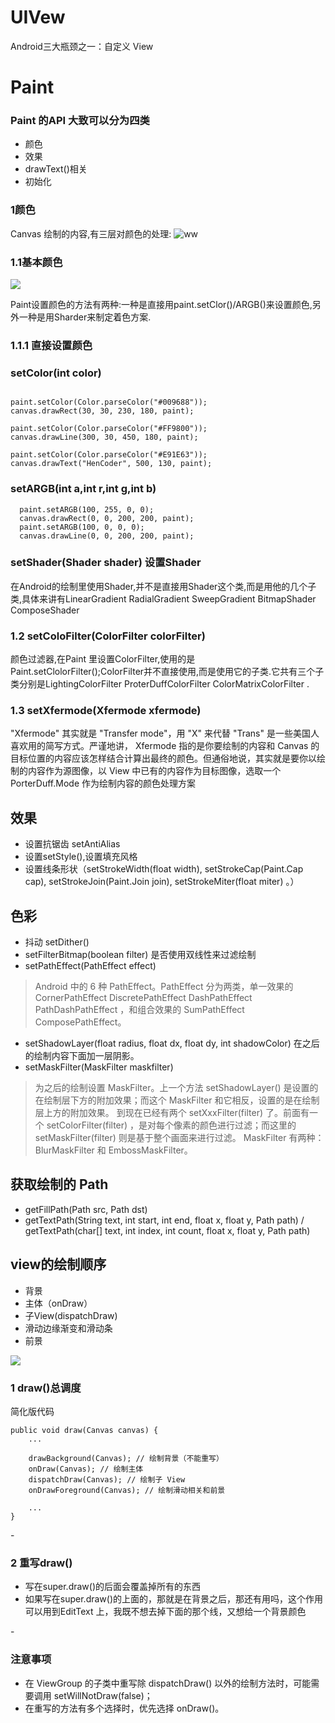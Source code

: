 # UIVew
Android﻿三大瓶颈之一：自定义 View

# Paint
### Paint 的API 大致可以分为四类

- 颜色
- 效果
- drawText()相关
- 初始化

### 1颜色
 Canvas 绘制的内容,有三层对颜色的处理:
![ww](https://ws3.sinaimg.cn/large/52eb2279ly1fig6dcywn2j20j909yabu.jpg)

### 1.1基本颜色
   
![](https://ws3.sinaimg.cn/large/52eb2279ly1fig6gxcusnj20iw04xmzr.jpg)

Paint设置颜色的方法有两种:一种是直接用paint.setClor()/ARGB()来设置颜色,另外一种是用Sharder来制定着色方案.

### 1.1.1 直接设置颜色

### setColor(int color)


```

paint.setColor(Color.parseColor("#009688"));  
canvas.drawRect(30, 30, 230, 180, paint);

paint.setColor(Color.parseColor("#FF9800"));  
canvas.drawLine(300, 30, 450, 180, paint);

paint.setColor(Color.parseColor("#E91E63"));  
canvas.drawText("HenCoder", 500, 130, paint); 

```
### setARGB(int a,int r,int g,int b)

 ```
   paint.setARGB(100, 255, 0, 0);  
   canvas.drawRect(0, 0, 200, 200, paint);  
   paint.setARGB(100, 0, 0, 0);  
   canvas.drawLine(0, 0, 200, 200, paint);
 
 ```
 ### setShader(Shader shader) 设置Shader
 
 在Android的绘制里使用Shader,并不是直接用Shader这个类,而是用他的几个子类,具体来讲有LinearGradient RadialGradient SweepGradient BitmapShader ComposeShader 
 
 ### 1.2 setColoFilter(ColorFilter colorFilter)
 颜色过滤器,在Paint 里设置ColorFilter,使用的是Paint.setClolorFilter();ColorFilter并不直接使用,而是使用它的子类.它共有三个子类分别是LightingColorFilter ProterDuffColorFilter ColorMatrixColorFilter .
 
 ### 1.3 setXfermode(Xfermode xfermode)
 "Xfermode" 其实就是 "Transfer mode"，用 "X" 来代替 "Trans" 是一些美国人喜欢用的简写方式。严谨地讲， Xfermode 指的是你要绘制的内容和 Canvas 的目标位置的内容应该怎样结合计算出最终的颜色。但通俗地说，其实就是要你以绘制的内容作为源图像，以 View 中已有的内容作为目标图像，选取一个  PorterDuff.Mode 作为绘制内容的颜色处理方案
 
 
 ## 效果
 - 设置抗锯齿 setAntiAlias
 - 设置setStyle(),设置填充风格
 - 设置线条形状（setStrokeWidth(float width), setStrokeCap(Paint.Cap cap), setStrokeJoin(Paint.Join join), setStrokeMiter(float miter) 。）

## 色彩
- 抖动 setDither()
- setFilterBitmap(boolean filter) 是否使用双线性来过滤绘制
- setPathEffect(PathEffect effect)
>  Android 中的 6 种 PathEffect。PathEffect 分为两类，单一效果的 CornerPathEffect DiscretePathEffect DashPathEffect PathDashPathEffect ，和组合效果的 SumPathEffect ComposePathEffect。

- setShadowLayer(float radius, float dx, float dy, int shadowColor) 在之后的绘制内容下面加一层阴影。
- setMaskFilter(MaskFilter maskfilter) 

> 为之后的绘制设置 MaskFilter。上一个方法 setShadowLayer() 是设置的在绘制层下方的附加效果；而这个 MaskFilter 和它相反，设置的是在绘制层上方的附加效果。
  到现在已经有两个 setXxxFilter(filter) 了。前面有一个 setColorFilter(filter) ，是对每个像素的颜色进行过滤；而这里的 setMaskFilter(filter) 则是基于整个画面来进行过滤。
  MaskFilter 有两种： BlurMaskFilter 和 EmbossMaskFilter。
  
## 获取绘制的 Path 
- getFillPath(Path src, Path dst)
- getTextPath(String text, int start, int end, float x, float y, Path path) / getTextPath(char[] text, int index, int count, float x, float y, Path path)
  
 
 ## view的绘制顺序
 - 背景
 - 主体（onDraw）
 - 子View(dispatchDraw)
 - 滑动边缘渐变和滑动条
 - 前景
 
 ![](https://ws4.sinaimg.cn/large/006tKfTcly1fiiwb2nr63j30ga0bddgg.jpg)
 
 ### 1 draw()总调度
 
 简化版代码
 ```
 public void draw(Canvas canvas) {  
     ...
 
     drawBackground(Canvas); // 绘制背景（不能重写）
     onDraw(Canvas); // 绘制主体
     dispatchDraw(Canvas); // 绘制子 View
     onDrawForeground(Canvas); // 绘制滑动相关和前景
 
     ...
 }
 ```
 -[](https://ws2.sinaimg.cn/large/006tKfTcly1fiix28rb6mj30ru0c8jsb.jpg)
 
 ### 2 重写draw()
 - 写在super.draw()的后面会覆盖掉所有的东西
 - 如果写在super.draw()的上面的，那就是在背景之后，那还有用吗，这个作用可以用到EditText 上，我既不想去掉下面的那个线，又想给一个背景颜色
 
 -[](https://ws3.sinaimg.cn/large/006tKfTcly1fii5jk7l19j30q70e0di5.jpg)
 
 ### 注意事项
 
- 在 ViewGroup 的子类中重写除 dispatchDraw() 以外的绘制方法时，可能需要调用 setWillNotDraw(false)；
- 在重写的方法有多个选择时，优先选择 onDraw()。